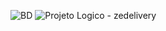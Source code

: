 ![BD](https://github.com/LuizCotosck/LuizCotosck/assets/145614873/71601b0c-eca2-46e1-911c-91fb24730116)
![Projeto Logico - zedelivery](https://github.com/LuizCotosck/banco-de-dados/assets/145614873/aaba06c7-0288-4d3a-a6fa-3e6d9daaf9c2)
